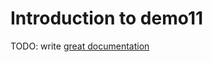 # Introduction to demo11

TODO: write [great documentation](http://jacobian.org/writing/what-to-write/)

